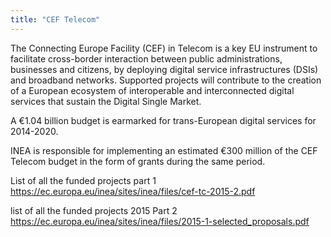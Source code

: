 ```yaml
---
title: "CEF Telecom"
---
```


The Connecting Europe Facility (CEF) in Telecom is a key EU instrument to facilitate cross-border interaction between public administrations, businesses and citizens, by deploying digital service infrastructures (DSIs) and broadband networks. Supported projects will contribute to the creation of a European ecosystem of interoperable and interconnected digital services that sustain the Digital Single Market.

A €1.04 billion budget is earmarked for trans-European digital services for 2014-2020.

INEA is responsible for implementing an estimated €300 million of the CEF Telecom budget in the form of grants during the same period.

List of all the funded projects part 1
https://ec.europa.eu/inea/sites/inea/files/cef-tc-2015-2.pdf

list of all the funded projects 2015 Part 2
https://ec.europa.eu/inea/sites/inea/files/2015-1-selected_proposals.pdf

